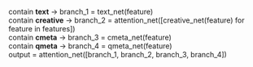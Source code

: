 contain **text** -> branch_1 = text_net(feature)
<br />
contain **creative** -> branch_2 = attention_net([creative_net(feature) for feature in features])
<br />
contain **cmeta** -> branch_3 = cmeta_net(feature)
<br />
contain **qmeta** -> branch_4 = qmeta_net(feature)
<br />
output = attention_net([branch_1, branch_2, branch_3, branch_4])

